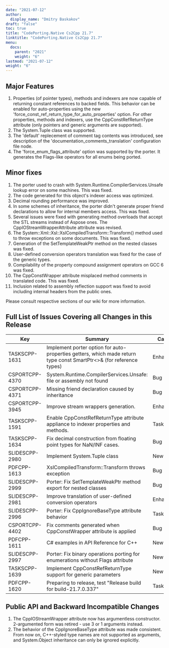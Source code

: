 ```yaml
---
date: "2021-07-12"
author:
  display_name: "Dmitry Baskakov"
draft: "false"
toc: true
title: "CodePorting.Native Cs2Cpp 21.7"
linktitle: "CodePorting.Native Cs2Cpp 21.7"
menu:
  docs:
    parent: "2021"
    weight: "6"
lastmod: "2021-07-12"
weight: "6"
---
```


## Major Features ##

1. Properties (of pointer types), methods and indexers are now capable of returning constant references to backed fields. This behavior can be enabled for auto-properties using the new 'force_const_ref_return_type_for_auto_properties' option. For other properties, methods and indexers, use the CppConstRefReturnType attribute (only pointers and generic arguments are supported).
1. The System.Tuple class was supported.
1. The 'default' replecement of comment tag contents was introduced, see description of the 'documentation_comments_translation' configuration file node.
1. The 'force_enum_flags_attribute' option was supported by the porter. It generates the Flags-like operators for all enums being ported.

## Minor fixes ##

1. The porter used to crash with System.Runtime.CompilerServices.Unsafe lookup error on some machines. This was fixed.
1. The code generated for this object's indexer access was optimized.
1. Decimal rounding performance was improved.
1. In some schemes of inheritance, the porter didn't generate proper friend declarations to allow for internal members access. This was fixed.
1. Several issues were fixed with generating method overloads that accept the STL streams instead of Aspose ones. The CppIOStreamWrapperAttribute attribute was revised.
1. The System::Xml::Xsl::XslCompiledTransform::Transform() method used to throw exceptions on some documents. This was fixed.
1. Generation of the SetTemplateWeakPtr method on the nested classes was fixed.
1. User-defined conversion operators translation was fixed for the case of the generic types.
1. Compilability of the property compound assignment operators on GCC 6 was fixed.
1. The CppConstWrapper attribute misplaced method comments in translated code. This was fixed.
1. Inclusion related to assembly reflection support was fixed to avoid including internal headers from the public ones.

Please consult respective sections of our wiki for more information.

## Full List of Issues Covering all Changes in this Release ##

| Key | Summary | Category |
| --- | --- | --- |
| TASKSCPP-1631 | Implement porter option for auto-properties getters, which made return type const SmartPtr&lt;&gt;&amp; (for reference types) | Enhancement |
| CSPORTCPP-4370 | System.Runtime.CompilerServices.Unsafe: file or assembly not found | Bug |
| CSPORTCPP-4371 | Missing friend declaration caused by inheritance | Bug |
| CSPORTCPP-3945 | Improve stream wrappers generation. | Enhancement |
| TASKSCPP-1591 | Enable CppConstRefReturnType attribute appliance to indexer properties and methods. | Task |
| TASKSCPP-1634 | Fix decimal construction from floating point types for NaN/INF cases. | Bug |
| SLIDESCPP-2980 | Implement System.Tuple class | New feature |
| PDFCPP-1613 | XslCompiledTransform::Transform throws exception | Bug |
| SLIDESCPP-2999 | Porter: Fix SetTemplateWeakPtr method export for nested classes | Bug |
| SLIDESCPP-2981 | Improve translation of user-defined conversion operators | Enhancement |
| SLIDESCPP-2996 | Porter: Fix CppIgnoreBaseType attribute behavior | Task |
| CSPORTCPP-4402 | Fix comments generated when CppConstWrapper attribute is applied | Bug |
| PDFCPP-1611 | C# examples in API Reference for C++ | New feature |
| SLIDESCPP-2997 | Porter: Fix binary operations porting for enumerations without Flags attribute | New feature |
| TASKSCPP-1639 | Implement CppConstRefReturnType support for generic parameters | New feature |
| PDFCPP-1620 | Preparing to release, test "Release build for build-21.7.0.337" | Task |

## Public API and Backward Incompatible Changes ##

1. The CppIOStreamWrapper attribute now has argumentless constructor. 2-argumented form was retired - use 3 or 1 arguments instead.
1. The behavior of the CppIgnoreBaseType attribute was made consistent. From now on, C++-styled type names are not supported as arguments, and System.Object inheritance can only be ignored explicitly.